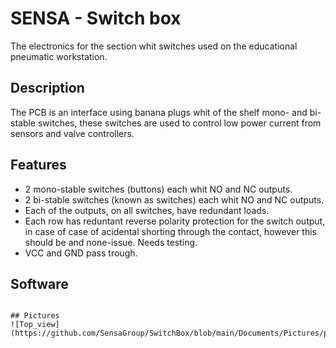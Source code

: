 # SENSA - Switch box

The electronics for the section whit switches used on the educational pneumatic workstation. 

## Description
The PCB is an interface using banana plugs whit of the shelf mono- and bi-stable switches, these switches are used to control low power current from sensors and valve controllers. 

## Features
- 2 mono-stable switches (buttons) each whit NO and NC outputs. 
- 2 bi-stable switches (known as switches) each whit NO and NC outputs. 
- Each of the outputs, on all switches, have redundant loads. 
- Each row has reduntant reverse polarity protection for the switch output, in case of case of acidental shorting through the contact, however this should be and none-issue. Needs testing.  
- VCC and GND pass trough. 

## Software
~~~

## Pictures
![Top_view](https://github.com/SensaGroup/SwitchBox/blob/main/Documents/Pictures/profile.jpg)
